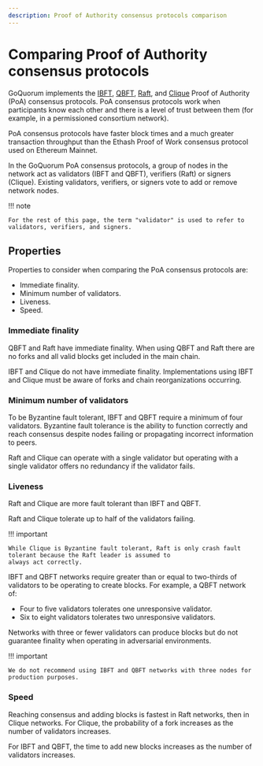 ```yaml
---
description: Proof of Authority consensus protocols comparison
---
```


# Comparing Proof of Authority consensus protocols

GoQuorum implements the [IBFT](../../HowTo/Configure/Consensus-Protocols/IBFT.md), [QBFT](../../HowTo/Configure/Consensus-Protocols/QBFT.md),
[Raft](../../HowTo/Configure/Consensus-Protocols/Raft.md), and [Clique](../../HowTo/Configure/Consensus-Protocols/Clique.md)
Proof of Authority (PoA) consensus protocols.
PoA consensus protocols work when participants know each other and there is a level of trust between them (for example,
in a permissioned consortium network).

PoA consensus protocols have faster block times and a much greater transaction throughput than the Ethash Proof of Work
consensus protocol used on Ethereum Mainnet.

In the GoQuorum PoA consensus protocols, a group of nodes in the network act as validators (IBFT and QBFT), verifiers (Raft)
or signers (Clique).
Existing validators, verifiers, or signers vote to add or remove network nodes.

!!! note

    For the rest of this page, the term "validator" is used to refer to validators, verifiers, and signers.

## Properties

Properties to consider when comparing the PoA consensus protocols are:

* Immediate finality.
* Minimum number of validators.
* Liveness.
* Speed.

### Immediate finality

QBFT and Raft have immediate finality.
When using QBFT and Raft there are no forks and all valid blocks get included in the main chain.

IBFT and Clique do not have immediate finality.
Implementations using IBFT and Clique must be aware of forks and chain reorganizations occurring.

### Minimum number of validators

To be Byzantine fault tolerant, IBFT and QBFT require a minimum of four validators.
Byzantine fault tolerance is the ability to function correctly and reach consensus despite nodes failing or propagating
incorrect information to peers.

Raft and Clique can operate with a single validator but operating with a single validator offers no redundancy if the
validator fails.

### Liveness

Raft and Clique are more fault tolerant than IBFT and QBFT.

Raft and Clique tolerate up to half of the validators failing.

!!! important

    While Clique is Byzantine fault tolerant, Raft is only crash fault tolerant because the Raft leader is assumed to
    always act correctly.

IBFT and QBFT networks require greater than or equal to two-thirds of validators to be operating to create blocks.
For example, a QBFT network of:

* Four to five validators tolerates one unresponsive validator.
* Six to eight validators tolerates two unresponsive validators.

Networks with three or fewer validators can produce blocks but do not guarantee finality when operating in adversarial environments.

!!! important

    We do not recommend using IBFT and QBFT networks with three nodes for production purposes.

### Speed

Reaching consensus and adding blocks is fastest in Raft networks, then in Clique networks.
For Clique, the probability of a fork increases as the number of validators increases.

For IBFT and QBFT, the time to add new blocks increases as the number of validators increases.
